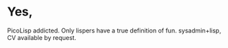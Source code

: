 
# Yes, #
PicoLisp addicted.
Only lispers have a true definition of fun.
sysadmin+lisp, CV available by request.
